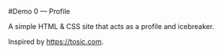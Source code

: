 #Demo 0 — Profile

A simple HTML & CSS site that acts as a profile and icebreaker.

Inspired by https://tosic.com.
